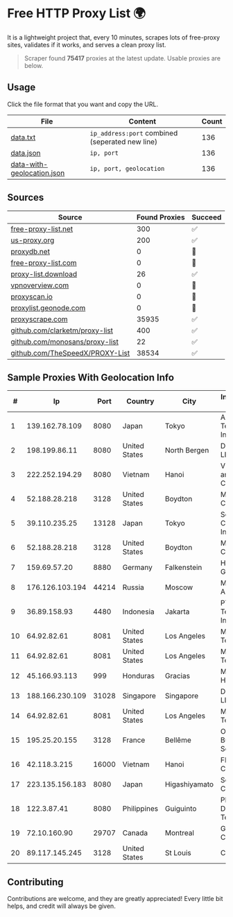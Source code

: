 
# Free HTTP Proxy List 🌍

It is a lightweight project that, every 10 minutes, scrapes lots of free-proxy sites, validates if it works, and serves a clean proxy list.


> Scraper found **75417** proxies at the latest update. Usable proxies are below.

## Usage

Click the file format that you want and copy the URL.


|File|Content|Count|
|----|-------|-----|
|[data.txt](https://raw.githubusercontent.com/themiralay/Proxy-List-World/master/data.txt)|`ip_address:port` combined (seperated new line)|136|
|[data.json](https://raw.githubusercontent.com/themiralay/Proxy-List-World/master/data.json)|`ip, port`|136|
|[data-with-geolocation.json](https://raw.githubusercontent.com/themiralay/Proxy-List-World/master/data-with-geolocation.json)|`ip, port, geolocation`|136|

## Sources

|Source|Found Proxies|Succeed|
|------|-------------|-------|
|[free-proxy-list.net](https://free-proxy-list.net)|300|✅|
|[us-proxy.org](https://www.us-proxy.org)|200|✅|
|[proxydb.net](http://proxydb.net)|0|🚫|
|[free-proxy-list.com](https://free-proxy-list.com/?page=&port=&type%5B%5D=http&type%5B%5D=https&up_time=0&search=Search)|0|🚫|
|[proxy-list.download](https://www.proxy-list.download/HTTP)|26|✅|
|[vpnoverview.com](https://vpnoverview.com/privacy/anonymous-browsing/free-proxy-servers)|0|🚫|
|[proxyscan.io](https://www.proxyscan.io)|0|🚫|
|[proxylist.geonode.com](https://proxylist.geonode.com/api/proxy-list?limit=300&page=1&sort_by=lastChecked&sort_type=desc&protocols=http,https)|0|🚫|
|[proxyscrape.com](https://api.proxyscrape.com/v2/?request=displayproxies&protocol=http&timeout=10000&country=all&ssl=all&anonymity=all)|35935|✅|
|[github.com/clarketm/proxy-list](https://raw.githubusercontent.com/clarketm/proxy-list/master/proxy-list-raw.txt)|400|✅|
|[github.com/monosans/proxy-list](https://raw.githubusercontent.com/monosans/proxy-list/main/proxies/http.txt)|22|✅|
|[github.com/TheSpeedX/PROXY-List](https://raw.githubusercontent.com/TheSpeedX/PROXY-List/master/http.txt)|38534|✅|


## Sample Proxies With Geolocation Info

|#|Ip|Port|Country|City|Internet Service Provider|
|-|--|----|-------|----|-------------------------|
|1|139.162.78.109|8080|Japan|Tokyo|Akamai Technologies, Inc.|
|2|198.199.86.11|8080|United States|North Bergen|DigitalOcean, LLC|
|3|222.252.194.29|8080|Vietnam|Hanoi|VietNam Post and Telecom Corporation|
|4|52.188.28.218|3128|United States|Boydton|Microsoft Corporation|
|5|39.110.235.25|13128|Japan|Tokyo|Sony Network Communications Inc|
|6|52.188.28.218|3128|United States|Boydton|Microsoft Corporation|
|7|159.69.57.20|8880|Germany|Falkenstein|Hetzner Online GmbH|
|8|176.126.103.194|44214|Russia|Moscow|Miglovets Egor Andreevich|
|9|36.89.158.93|4480|Indonesia|Jakarta|PT. Telekomunikasi Indonesia|
|10|64.92.82.61|8081|United States|Los Angeles|Momentum Telecom, Inc.|
|11|64.92.82.61|8081|United States|Los Angeles|Momentum Telecom, Inc.|
|12|45.166.93.113|999|Honduras|Gracias|Multicable De Honduras|
|13|188.166.230.109|31028|Singapore|Singapore|DigitalOcean, LLC|
|14|64.92.82.61|8081|United States|Los Angeles|Momentum Telecom, Inc.|
|15|195.25.20.155|3128|France|Bellême|Orange Business Services|
|16|42.118.3.215|16000|Vietnam|Hanoi|FPT Telecom Company|
|17|223.135.156.183|8080|Japan|Higashiyamato|So-net Corporation|
|18|122.3.87.41|8080|Philippines|Guiguinto|Philippine Long Distance Telephone Co.|
|19|72.10.160.90|29707|Canada|Montreal|GloboTech Communications|
|20|89.117.145.245|3128|United States|St Louis|Contabo Inc.|



## Contributing

Contributions are welcome, and they are greatly appreciated! Every
little bit helps, and credit will always be given.

